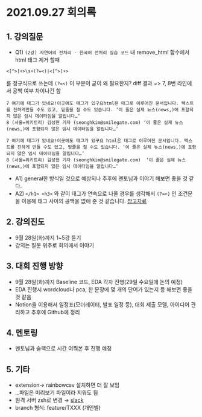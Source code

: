 # 2021.09.27 회의록
## 1. 강의질문
- Q1) `(2강) 자연어의 전처리 - 한국어 전처리 실습 코드` 내 remove_html 함수에서 html 태그 제거 할때
```
<[^>]+>\s+(?=<)|<[^>]+>
```
를 정규식으로 쓰는데 `(?=<)` 이 부분이 굳이 왜 필요한지?
diff 결과 => 7, 8번 라인에서 공백 여부 차이나긴 함
```
7 여기에 태그가 있네요!이곳에도 태그가 있구요html은 태그로 이루어진 문서입니다. 텍스트를 진하게만들 수도 있고, 밑줄을 칠 수도 있습니다. ‘이 줄은 실제 뉴스(news,)에 포함되지 않은 임시 데이터임을 알립니다…‘
8 (서울=위키트리) 김성현 기자 (seonghkim@smilegate.com) ‘이 줄은 실제 뉴스(news,)에 포함되지 않은 임시 데이터임을 알립니다…‘

7 여기에 태그가 있네요!이곳에도 태그가 있구요 html은 태그로 이루어진 문서입니다. 텍스트를 진하게 만들 수도 있고, 밑줄을 칠 수도 있습니다. ‘이 줄은 실제 뉴스(news,)에 포함되지 않은 임시 데이터임을 알립니다…‘
8 (서울=위키트리) 김성현 기자 (seonghkim@smilegate.com)  ‘이 줄은 실제 뉴스(news,)에 포함되지 않은 임시 데이터임을 알립니다…‘
```
- A1) general한 방식일 것으로 예상되나 추후에 멘토님과 이야기 해보면 좋을 것 같다.
- A2) `</h1> <h3>` 와 같이 태그가 연속으로 나올 경우를 생각해서 `(?=<)` 인 조건문을 이용해 태그 사이의 공백을 없애 준 것 같습니다. [참고자료](https://docs.python.org/ko/3/library/re.html)
## 2. 강의진도
- 9월 28일(화)까지 1~5강 듣기
- 강의는 질문 위주로 회의에서 이야기
## 3. 대회 진행 방향
- 9월 28일(화)까지 Baseline 코드, EDA 각자 진행(29일 수요일에 논의 예정)
- EDA 진행시 wordcloud나 pca, 한 문장에 몇 개의 단어가 있는지 등 해보면 좋을 것 같음
- Notion을 이용해서 일정표(모더레이터, 발표 일정 등), 대회 제출 모델, 아이디어 관리하고 추후에 Github에 정리
## 4. 멘토링
- 멘토님과 슬랙으로 시간 여쭤본 후 진행 예정
## 5. 기타
- extension→ rainbowcsv 설치하면 더 잘 보임
- ._파일은 미리보기 파일이라 지워도 됨
- 원격 서버 zsh로 변경 → [slack](https://aitech2.slack.com/archives/C029ZF2FU67/p1631794149434100)
- branch 형식: feature/TXXX (개인별)
